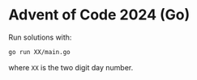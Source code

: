 # Advent of Code 2024 (Go)

Run solutions with:
```sh
go run XX/main.go
```
where `XX` is the two digit day number.
